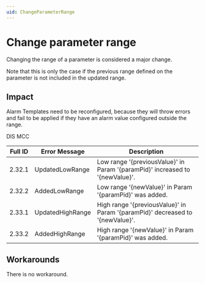 ```yaml
---
uid: ChangeParameterRange
---
```


# Change parameter range

Changing the range of a parameter is considered a major change.

Note that this is only the case if the previous range defined on the parameter is not included in the updated range.

## Impact

Alarm Templates need to be reconfigured, because they will throw errors and fail to be applied if they have an alarm value configured outside the range.

DIS MCC

| Full ID | Error Message | Description |
|---------|---------------|-------------|
| 2.32.1  | UpdatedLowRange  | Low range '{previousValue}' in Param '{paramPid}' increased to '{newValue}'. |
| 2.32.2  | AddedLowRange    | Low range '{newValue}' in Param '{paramPid}' was added. |
| 2.33.1  | UpdatedHighRange | High range '{previousValue}' in Param '{paramPid}' decreased to '{newValue}'. |
| 2.33.2  | AddedHighRange   | High range '{newValue}' in Param '{paramPid}' was added. |

## Workarounds

There is no workaround.

